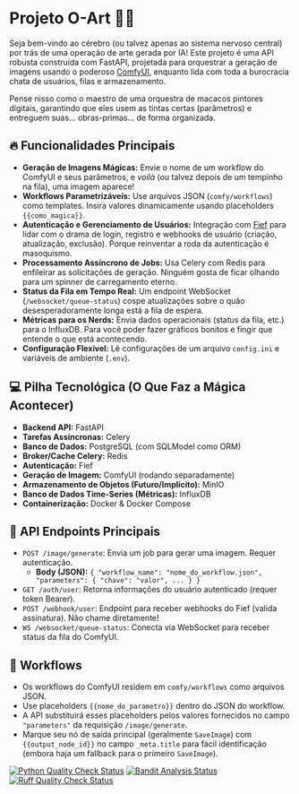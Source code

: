 # Projeto O-Art 🎨🤖

Seja bem-vindo ao cérebro (ou talvez apenas ao sistema nervoso central) por trás de uma operação de arte gerada por IA! Este projeto é uma API robusta construída com FastAPI, projetada para orquestrar a geração de imagens usando o poderoso [ComfyUI](https://github.com/comfyanonymous/ComfyUI), enquanto lida com toda a burocracia chata de usuários, filas e armazenamento.

Pense nisso como o maestro de uma orquestra de macacos pintores digitais, garantindo que eles usem as tintas certas (parâmetros) e entreguem suas... obras-primas... de forma organizada.

## 🔥 Funcionalidades Principais

* **Geração de Imagens Mágicas:** Envie o nome de um workflow do ComfyUI e seus parâmetros, e *voilà* (ou talvez depois de um tempinho na fila), uma imagem aparece!
* **Workflows Parametrizáveis:** Use arquivos JSON (`comfy/workflows`) como templates. Insira valores dinamicamente usando placeholders `{{como_magica}}`.
* **Autenticação e Gerenciamento de Usuários:** Integração com [Fief](https://www.fief.dev/) para lidar com o drama de login, registro e webhooks de usuário (criação, atualização, exclusão). Porque reinventar a roda da autenticação é masoquismo.
* **Processamento Assíncrono de Jobs:** Usa Celery com Redis para enfileirar as solicitações de geração. Ninguém gosta de ficar olhando para um spinner de carregamento eterno.
* **Status da Fila em Tempo Real:** Um endpoint WebSocket (`/websocket/queue-status`) cospe atualizações sobre o quão desesperadoramente longa está a fila de espera.
* **Métricas para os Nerds:** Envia dados operacionais (status da fila, etc.) para o InfluxDB. Para você poder fazer gráficos bonitos e fingir que entende o que está acontecendo.
* **Configuração Flexível:** Lê configurações de um arquivo `config.ini` e variáveis de ambiente (`.env`).

## 💻 Pilha Tecnológica (O Que Faz a Mágica Acontecer)

* **Backend API:** FastAPI
* **Tarefas Assíncronas:** Celery
* **Banco de Dados:** PostgreSQL (com SQLModel como ORM)
* **Broker/Cache Celery:** Redis
* **Autenticação:** Fief
* **Geração de Imagem:** ComfyUI (rodando separadamente)
* **Armazenamento de Objetos (Futuro/Implícito):** MinIO
* **Banco de Dados Time-Series (Métricas):** InfluxDB
* **Containerização:** Docker & Docker Compose

## 🚦 API Endpoints Principais

* `POST /image/generate`: Envia um job para gerar uma imagem. Requer autenticação.
    * **Body (JSON):** `{ "workflow_name": "nome_do_workflow.json", "parameters": { "chave": "valor", ... } }`
* `GET /auth/user`: Retorna informações do usuário autenticado (requer token Bearer).
* `POST /webhook/user`: Endpoint para receber webhooks do Fief (valida assinatura). Não chame diretamente!
* `WS /websocket/queue-status`: Conecta via WebSocket para receber status da fila do ComfyUI.

## 🎨 Workflows

* Os workflows do ComfyUI residem em `comfy/workflows` como arquivos JSON.
* Use placeholders `{{nome_do_parametro}}` dentro do JSON do workflow.
* A API substituirá esses placeholders pelos valores fornecidos no campo `"parameters"` da requisição `/image/generate`.
* Marque seu nó de saída principal (geralmente `SaveImage`) com `{{output_node_id}}` no campo `_meta.title` para fácil identificação (embora haja um fallback para o primeiro `SaveImage`).

[![Python Quality Check Status](https://github.com/pedroluizmossi1/o-art/actions/workflows/pylint.yml/badge.svg)](https://github.com/pedroluizmossi1/o-art/actions/workflows/pylint.yml) [![Bandit Analysis Status](https://github.com/pedroluizmossi1/o-art/actions/workflows/Bandit.yml/badge.svg)](https://github.com/pedroluizmossi1/o-art/actions/workflows/Bandit.yml) [![Ruff Quality Check Status](https://github.com/pedroluizmossi1/o-art/actions/workflows/ruff.yml/badge.svg)](https://github.com/pedroluizmossi1/o-art/actions/workflows/ruff.yml)
